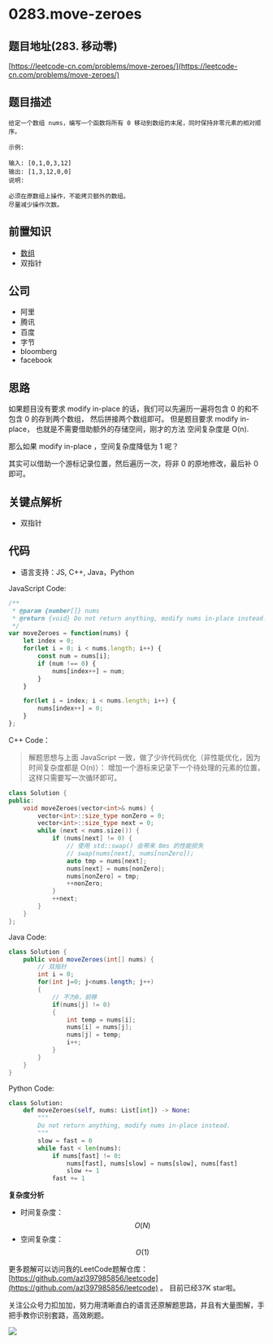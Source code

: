 # 0283.move-zeroes

## 题目地址\(283. 移动零\)

[https://leetcode-cn.com/problems/move-zeroes/](https://leetcode-cn.com/problems/move-zeroes/)

## 题目描述

```text
给定一个数组 nums，编写一个函数将所有 0 移动到数组的末尾，同时保持非零元素的相对顺序。

示例:

输入: [0,1,0,3,12]
输出: [1,3,12,0,0]
说明:

必须在原数组上操作，不能拷贝额外的数组。
尽量减少操作次数。
```

## 前置知识

* [数组](https://github.com/azl397985856/leetcode/blob/master/thinkings/basic-data-structure.md)
* 双指针

## 公司

* 阿里
* 腾讯
* 百度
* 字节
* bloomberg
* facebook

## 思路

如果题目没有要求 modify in-place 的话，我们可以先遍历一遍将包含 0 的和不包含 0 的存到两个数组， 然后拼接两个数组即可。 但是题目要求 modify in-place， 也就是不需要借助额外的存储空间，刚才的方法 空间复杂度是 O\(n\).

那么如果 modify in-place ，空间复杂度降低为 1 呢？

其实可以借助一个游标记录位置，然后遍历一次，将非 0 的原地修改，最后补 0 即可。

## 关键点解析

* 双指针

## 代码

* 语言支持：JS, C++, Java，Python

JavaScript Code:

```javascript
/**
 * @param {number[]} nums
 * @return {void} Do not return anything, modify nums in-place instead.
 */
var moveZeroes = function(nums) {
    let index = 0;
    for(let i = 0; i < nums.length; i++) {
        const num = nums[i];
        if (num !== 0) {
            nums[index++] = num;
        }
    }

    for(let i = index; i < nums.length; i++) {
        nums[index++] = 0;
    }
};
```

C++ Code：

> 解题思想与上面 JavaScript 一致，做了少许代码优化（非性能优化，因为时间复杂度都是 O\(n\)）： 增加一个游标来记录下一个待处理的元素的位置，这样只需要写一次循环即可。

```cpp
class Solution {
public:
    void moveZeroes(vector<int>& nums) {
        vector<int>::size_type nonZero = 0;
        vector<int>::size_type next = 0;
        while (next < nums.size()) {
            if (nums[next] != 0) {
                // 使用 std::swap() 会带来 8ms 的性能损失
                // swap(nums[next], nums[nonZero]);
                auto tmp = nums[next];
                nums[next] = nums[nonZero];
                nums[nonZero] = tmp;
                ++nonZero;
            }
            ++next;
        }
    }
};
```

Java Code:

```java
class Solution {
    public void moveZeroes(int[] nums) {
        // 双指针
        int i = 0;
        for(int j=0; j<nums.length; j++)
        {
            // 不为0，前移
            if(nums[j] != 0)
            {
                int temp = nums[i];
                nums[i] = nums[j];
                nums[j] = temp;
                i++;
            }
        }
    }
}
```

Python Code:

```python
class Solution:
    def moveZeroes(self, nums: List[int]) -> None:
        """
        Do not return anything, modify nums in-place instead.
        """
        slow = fast = 0
        while fast < len(nums):
            if nums[fast] != 0:
                nums[fast], nums[slow] = nums[slow], nums[fast]
                slow += 1
            fast += 1
```

**复杂度分析**

* 时间复杂度：$$O(N)$$
* 空间复杂度：$$O(1)$$

更多题解可以访问我的LeetCode题解仓库：[https://github.com/azl397985856/leetcode](https://github.com/azl397985856/leetcode) 。 目前已经37K star啦。

关注公众号力扣加加，努力用清晰直白的语言还原解题思路，并且有大量图解，手把手教你识别套路，高效刷题。

![](https://tva1.sinaimg.cn/large/007S8ZIlly1gfcuzagjalj30p00dwabs.jpg)

